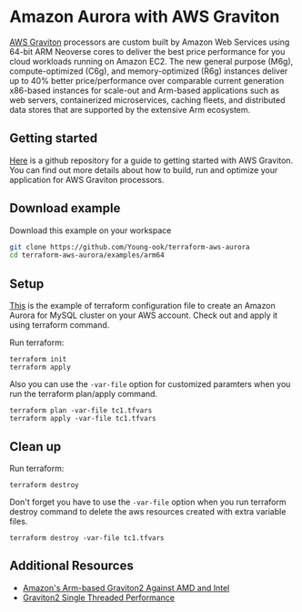 # Amazon Aurora with AWS Graviton
[AWS Graviton](https://aws.amazon.com/ec2/graviton/) processors are custom built by Amazon Web Services using 64-bit ARM Neoverse cores to deliver the best price performance for you cloud workloads running on Amazon EC2. The new general purpose (M6g), compute-optimized (C6g), and memory-optimized (R6g) instances deliver up to 40% better price/performance over comparable current generation x86-based instances for scale-out and Arm-based applications such as web servers, containerized microservices, caching fleets, and distributed data stores that are supported by the extensive Arm ecosystem.

## Getting started
[Here](https://github.com/aws/aws-graviton-getting-started) is a github repository for a guide to getting started with AWS Graviton. You can find out more details about how to build, run and optimize your application for AWS Graviton processors.

## Download example
Download this example on your workspace
```sh
git clone https://github.com/Young-ook/terraform-aws-aurora
cd terraform-aws-aurora/examples/arm64
```

## Setup
[This](https://github.com/Young-ook/terraform-aws-aurora/blob/master/examples/arm64/main.tf) is the example of terraform configuration file to create an Amazon Aurora for MySQL cluster on your AWS account. Check out and apply it using terraform command.

Run terraform:
```
terraform init
terraform apply
```
Also you can use the `-var-file` option for customized paramters when you run the terraform plan/apply command.
```
terraform plan -var-file tc1.tfvars
terraform apply -var-file tc1.tfvars
```

## Clean up
Run terraform:
```
terraform destroy
```
Don't forget you have to use the `-var-file` option when you run terraform destroy command to delete the aws resources created with extra variable files.
```
terraform destroy -var-file tc1.tfvars
```

## Additional Resources
* [Amazon's Arm-based Graviton2 Against AMD and Intel](https://www.anandtech.com/show/15578/cloud-clash-amazon-graviton2-arm-against-intel-and-amd)
* [Graviton2 Single Threaded Performance](https://www.anandtech.com/show/15578/cloud-clash-amazon-graviton2-arm-against-intel-and-amd/5)
